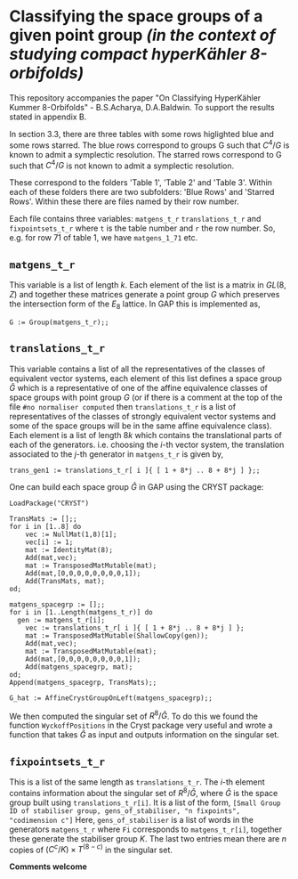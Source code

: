 # Classifying the space groups of a given point group _(in the context of studying compact hyperKähler 8-orbifolds)_

This repository accompanies the paper "On Classifying HyperKähler Kummer 8-Orbifolds" - B.S.Acharya, D.A.Baldwin. To support the results stated in appendix B.

In section 3.3, there are three tables with some rows higlighted blue and some rows starred. The blue rows correspond to groups G such that $C^4/G$ is known to admit a symplectic resolution. The starred rows correspond to G such that $C^4/G$ is not known to admit a symplectic resolution. 

These correspond to the folders 'Table 1', 'Table 2' and 'Table 3'. Within each of these folders there are two subfolders: 'Blue Rows' and 'Starred Rows'. Within these there are files named by their row number.

Each file contains three variables: ```matgens_t_r``` ```translations_t_r``` and ```fixpointsets_t_r``` where ```t``` is the table number and ```r``` the row number. So, e.g. for row 71 of table 1, we have ```matgens_1_71``` etc.

## ```matgens_t_r```

This variable is a list of length $k$. Each element of the list is a matrix in $GL(8,Z)$ and together these matrices generate a point group $G$ which preserves the intersection form of the $E_{8}$ lattice. In GAP this is implemented as,
```
G := Group(matgens_t_r);;
```

## ```translations_t_r```

This variable contains a list of all the representatives of the classes of equivalent vector systems, each element of this list defines a space group $\hat{G}$ which is a representative of one of the affine equivalence classes of space groups with point group $G$ (or if there is a comment at the top of the file ```#no normaliser computed``` then ```translations_t_r``` is a list of representatives of the classes of strongly equivalent vector systems and some of the space groups will be in the same affine equivalence class). Each element is a list of length $8k$ which contains the translational parts of each of the generators. i.e. choosing the $i$-th vector system, the translation associated to the $j$-th generator in ```matgens_t_r``` is given by,

```
trans_gen1 := translations_t_r[ i ]{ [ 1 + 8*j .. 8 + 8*j ] };;
```

One can build each space group $\hat{G}$ in GAP using the CRYST package: 
```
LoadPackage("CRYST")

TransMats := [];;
for i in [1..8] do
	vec := NullMat(1,8)[1];
	vec[i] := 1;
	mat := IdentityMat(8);
	Add(mat,vec);
	mat := TransposedMatMutable(mat);
	Add(mat,[0,0,0,0,0,0,0,0,1]);
	Add(TransMats, mat);
od;

matgens_spacegrp := [];;
for i in [1..Length(matgens_t_r)] do
  gen := matgens_t_r[i];
	vec := translations_t_r[ i ]{ [ 1 + 8*j .. 8 + 8*j ] };
	mat := TransposedMatMutable(ShallowCopy(gen));
	Add(mat,vec);
	mat := TransposedMatMutable(mat);
	Add(mat,[0,0,0,0,0,0,0,0,1]);
	Add(matgens_spacegrp, mat);
od;
Append(matgens_spacegrp, TransMats);;

G_hat := AffineCrystGroupOnLeft(matgens_spacegrp);;
```

We then computed the singular set of $R^{8}/\hat{G}$. To do this we found the function ```WyckoffPositions``` in the Cryst package very useful and wrote a function that takes $\hat{G}$ as input and outputs information on the singular set.

## ```fixpointsets_t_r```

This is a list of the same length as ```translations_t_r```. The $i$-th element contains information about the singular set of $R^{8}/\hat{G}$, where $\hat{G}$ is the space group built using ```translations_t_r[i]```. It is a list of the form,
```[Small Group ID of stabiliser group, gens_of_stabiliser, "n fixpoints", "codimension c"]```
Here, ```gens_of_stabiliser``` is a list of words in the generators ```matgens_t_r``` where ```Fi``` corresponds to ```matgens_t_r[i]```, together these generate the stabiliser group $K$. The last two entries mean there are $n$ copies of $(C^{c}/K)\times T^{(8-c)}$ in the singular set.


**Comments welcome** 

